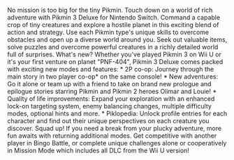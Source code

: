 No mission is too big for the tiny Pikmin. Touch down on a world of rich adventure with Pikmin 3 Deluxe for Nintendo Switch. Command a capable crop of tiny creatures and explore a hostile planet in this exciting blend of action and strategy. Use each Pikmin type's unique skills to overcome obstacles and open up a diverse world around you. Seek out valuable items, solve puzzles and overcome powerful creatures in a richly detailed world full of surprises. What's new? Whether you've played Pikmin 3 on Wii U or it's your first venture on planet "PNF-404", Pikmin 3 Deluxe comes packed with exciting new modes and features: * 2P co-op: Journey through the main story in two player co-op* on the same console! * New adventures: Go it alone or team up with a friend to take on brand new prologue and epilogue stories starring Pikmin and Pikmin 2 heroes Olimar and Louie! * Quality of life improvements: Expand your exploration with an enhanced lock-on targeting system, enemy balancing changes, multiple difficulty modes, optional hints and more. * Piklopedia: Unlock profile entries for each character and find out their unique perspectives on each creature you discover. Squad up! If you need a break from your plucky adventure, more fun awaits with returning additional modes. Get competitive with another player in Bingo Battle, or complete unique challenges alone or cooperatively in Mission Mode which includes all DLC from the Wii U version!

